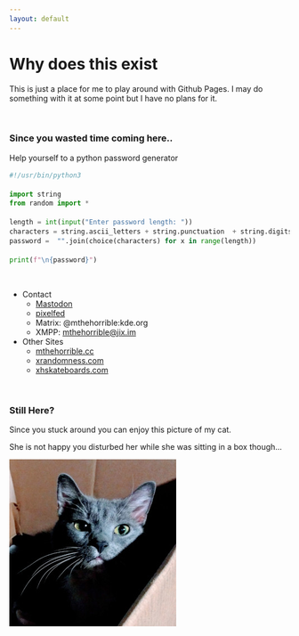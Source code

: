 ```yaml
---
layout: default
---
```


# Why does this exist

This is just a place for me to play around with Github Pages. I may do something with it at some point but I have no plans for it.

&nbsp;

### Since you wasted time coming here..

Help yourself to a python password generator

```python
#!/usr/bin/python3

import string
from random import *

length = int(input("Enter password length: "))
characters = string.ascii_letters + string.punctuation  + string.digits
password =  "".join(choice(characters) for x in range(length))

print(f"\n{password}")
```

&nbsp;

* Contact
  * [Mastodon](https://fosstodon.org/@mthehorrible)
  * [pixelfed](https://pixelfed.social/i/web/profile/500285952783711306)
  * Matrix: @mthehorrible:kde.org
  * XMPP: mthehorrible@jix.im
* Other Sites
  * [mthehorrible.cc](https://mthehorrible.cc)
  * [xrandomness.com](https://xrandomness.com)
  * [xhskateboards.com](https://xhskateboards.com)

&nbsp;

### Still Here?

Since you stuck around you can enjoy this picture of my cat.

She is not happy you disturbed her while she was sitting in a box though...

![Sheena](./assets/sheena.jpg)

